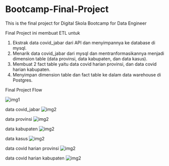 # Bootcamp-Final-Project
This is the final project for Digital Skola Bootcamp for Data Engineer 

Final Project ini membuat ETL untuk

1. Ekstrak data covid_jabar dari API dan menyimpannya ke database di mysql.
2. Menarik data covid_jabar dari mysql dan mentranformasikannya menjadi dimension table (data provinsi, data kabupaten, dan data kasus).
3. Membuat 2 fact table yaitu data covid harian provinsi, dan data covid harian kabupaten.
4. Menyimpan dimension table dan fact table ke dalam data warehouse di Postgres.

Final Project Flow

![img1](dags/img/Picture1.png)

data covid_jabar
![img2](dags/img/Screenshot%20(155).png)

data provinsi
![img2](dags/img/Screenshot%20(149).png)

data kabupaten
![img2](dags/img/Screenshot%20(150).png)

data kasus
![img2](dags/img/Screenshot%20(151).png)

data covid harian provinsi
![img2](dags/img/Screenshot%20(152).png)

data covid harian kabupaten
![img2](dags/img/Screenshot%20(153).png)

